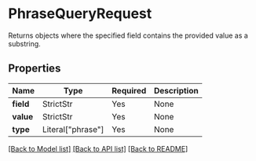 # PhraseQueryRequest

Returns objects where the specified field contains the provided value as a substring.

## Properties
Name | Type | Required | Description |
------------ | ------------- | ------------- | ------------- |
**field** | StrictStr | Yes | None |
**value** | StrictStr | Yes | None |
**type** | Literal["phrase"] | Yes | None |


[[Back to Model list]](../../README.md#documentation-for-models) [[Back to API list]](../../README.md#documentation-for-api-endpoints) [[Back to README]](../../README.md)
